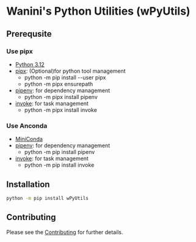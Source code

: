 # Wanini's Python Utilities (wPyUtils)

## Prerequsite

### Use pipx
* [Python 3.12](https://www.python.org/downloads/)
* [pipx](https://github.com/pipxproject/pipx): (Optional)for python tool management
    - python -m pip install --user pipx
    - python -m pipx ensurepath
* [pipenv](https://github.com/pypa/pipenv): for dependency management
    - python -m pipx install pipenv
* [invoke](https://github.com/pyinvoke/invoke): for task management
    - python -m pipx install invoke

### Use Anconda
* [MiniConda](https://repo.anaconda.com/miniconda/Miniconda3-latest-Windows-x86_64.exe)
* [pipenv](https://github.com/pypa/pipenv): for dependency management
    - python -m pip install pipenv
* [invoke](https://github.com/pyinvoke/invoke): for task management
    - python -m pip install invoke

## Installation

```sh
python -m pip install wPyUtils
```

## Contributing
Please see the [Contributing](contributing.md) for further details.
